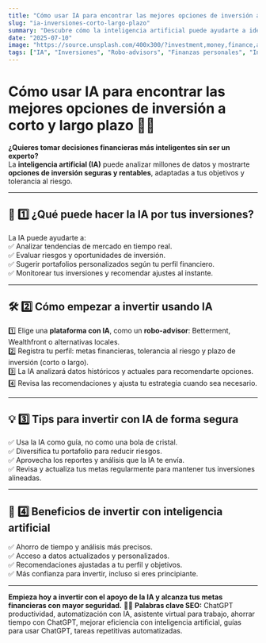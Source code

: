 ```yaml
---
title: "Cómo usar IA para encontrar las mejores opciones de inversión a corto y largo plazo"
slug: "ia-inversiones-corto-largo-plazo"
summary: "Descubre cómo la inteligencia artificial puede ayudarte a identificar oportunidades de inversión seguras y rentables, adaptadas a tus objetivos financieros y perfil de riesgo."
date: "2025-07-10"
image: "https://source.unsplash.com/400x300/?investment,money,finance,ai"
tags: ["IA", "Inversiones", "Robo-advisors", "Finanzas personales", "Inversión inteligente", "Ahorro e inversión", "Análisis financiero", "Riesgos financieros", "Portafolio diversificado"]
---
```


# Cómo usar IA para encontrar las mejores opciones de inversión a corto y largo plazo 💸🤖

**¿Quieres tomar decisiones financieras más inteligentes sin ser un experto?**  
La **inteligencia artificial (IA)** puede analizar millones de datos y mostrarte **opciones de inversión seguras y rentables**, adaptadas a tus objetivos y tolerancia al riesgo.

---

## 🤖 1️⃣ ¿Qué puede hacer la IA por tus inversiones?

La IA puede ayudarte a:  
✅ Analizar tendencias de mercado en tiempo real.  
✅ Evaluar riesgos y oportunidades de inversión.  
✅ Sugerir portafolios personalizados según tu perfil financiero.  
✅ Monitorear tus inversiones y recomendar ajustes al instante.

---

## 🛠️ 2️⃣ Cómo empezar a invertir usando IA

1️⃣ Elige una **plataforma con IA**, como un **robo-advisor**: Betterment, Wealthfront o alternativas locales.  
2️⃣ Registra tu perfil: metas financieras, tolerancia al riesgo y plazo de inversión (corto o largo).  
3️⃣ La IA analizará datos históricos y actuales para recomendarte opciones.  
4️⃣ Revisa las recomendaciones y ajusta tu estrategia cuando sea necesario.

---

## 💡 3️⃣ Tips para invertir con IA de forma segura

✅ Usa la IA como guía, no como una bola de cristal.  
✅ Diversifica tu portafolio para reducir riesgos.  
✅ Aprovecha los reportes y análisis que la IA te envía.  
✅ Revisa y actualiza tus metas regularmente para mantener tus inversiones alineadas.

---

## 🚀 4️⃣ Beneficios de invertir con inteligencia artificial

✅ Ahorro de tiempo y análisis más precisos.  
✅ Acceso a datos actualizados y personalizados.  
✅ Recomendaciones ajustadas a tu perfil y objetivos.  
✅ Más confianza para invertir, incluso si eres principiante.

---

**Empieza hoy a invertir con el apoyo de la IA y alcanza tus metas financieras con mayor seguridad.** 💼✨
**Palabras clave SEO:** ChatGPT productividad, automatización con IA, asistente virtual para trabajo, ahorrar tiempo con ChatGPT, mejorar eficiencia con inteligencia artificial, guías para usar ChatGPT, tareas repetitivas automatizadas.
